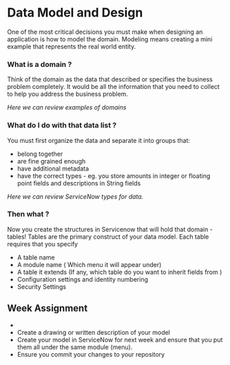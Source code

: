 # Data Model and Design
One of the most critical decisions you must make when designing an application is how to model the domain. Modeling means creating a mini example that represents the real world entity.

### What is a domain ?
Think of the domain as the data that described or specifies the business problem completely. It would be all the information that you need to collect to help you address the business problem.

*Here we can review examples of domains*

### What do I do with that data list ?
You must first organize the data and separate it into groups that:
* belong together
* are fine grained enough
* have additional metadata
* have the correct types - eg. you store amounts in integer or floating point fields and descriptions  in String fields

*Here we can review ServiceNow types for data.*

### Then what ?
Now you create the structures in Servicenow that will hold that domain - tables!
Tables are the primary construct of your data model. Each table requires that you specify

* A table name
* A module name ( Which menu it will appear under)
* A table it extends (If any, which table do you want to inherit fields from )
* Configuration settings and identity numbering
* Security Settings

## Week Assignment
* 
* Create a drawing or written description of your model
* Create your model in ServiceNow for next week and ensure that you put them all under the same module (menu).
* Ensure you commit your changes to your repository
